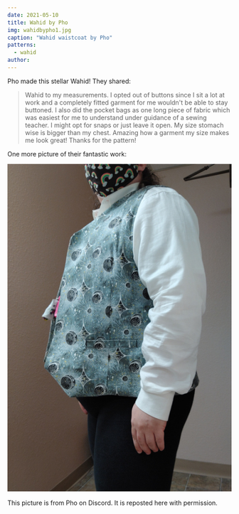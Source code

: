```yaml
---
date: 2021-05-10
title: Wahid by Pho
img: wahidbypho1.jpg
caption: "Wahid waistcoat by Pho"
patterns:
  - wahid
author:
---
```


Pho made this stellar Wahid! They shared:

> Wahid to my measurements. I opted out of buttons since I sit a lot at work and a completely fitted garment for me wouldn't be able to stay buttoned. I also did the pocket bags as one long piece of fabric which was easiest for me to understand under guidance of a sewing teacher.  I might opt for snaps or just leave it open. My size stomach wise is bigger than my chest. Amazing how a garment my size makes me look great! Thanks for the pattern!

One more picture of their fantastic work:

![Side view](wahidbypho2.jpg)

<Note>

This picture is from Pho on Discord. It is reposted here with permission.

</Note>
